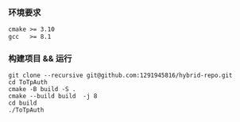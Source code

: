 
### 环境要求
```txt
cmake >= 3.10
gcc   >= 8.1
```
### 构建项目 && 运行
```shell
git clone --recursive git@github.com:1291945816/hybrid-repo.git
cd ToTpAuth
cmake -B build -S . 
cmake --build build  -j 8
cd build 
./ToTpAuth
```
